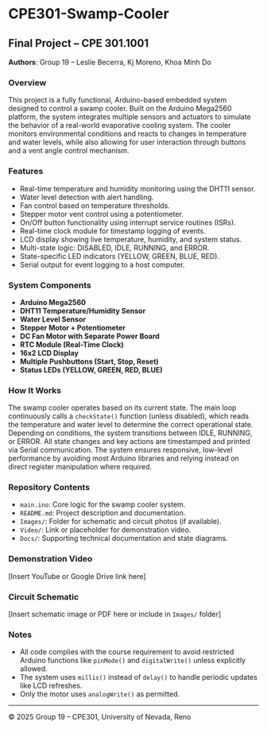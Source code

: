 # CPE301-Swamp-Cooler

## Final Project – CPE 301.1001  
**Authors**: Group 19 – Leslie Becerra, Kj Moreno, Khoa Minh Do

### Overview

This project is a fully functional, Arduino-based embedded system designed to control a swamp cooler. Built on the Arduino Mega2560 platform, the system integrates multiple sensors and actuators to simulate the behavior of a real-world evaporative cooling system. The cooler monitors environmental conditions and reacts to changes in temperature and water levels, while also allowing for user interaction through buttons and a vent angle control mechanism.

### Features

- Real-time temperature and humidity monitoring using the DHT11 sensor.
- Water level detection with alert handling.
- Fan control based on temperature thresholds.
- Stepper motor vent control using a potentiometer.
- On/Off button functionality using interrupt service routines (ISRs).
- Real-time clock module for timestamp logging of events.
- LCD display showing live temperature, humidity, and system status.
- Multi-state logic: DISABLED, IDLE, RUNNING, and ERROR.
- State-specific LED indicators (YELLOW, GREEN, BLUE, RED).
- Serial output for event logging to a host computer.

### System Components

- **Arduino Mega2560**
- **DHT11 Temperature/Humidity Sensor**
- **Water Level Sensor**
- **Stepper Motor + Potentiometer**
- **DC Fan Motor with Separate Power Board**
- **RTC Module (Real-Time Clock)**
- **16x2 LCD Display**
- **Multiple Pushbuttons (Start, Stop, Reset)**
- **Status LEDs (YELLOW, GREEN, RED, BLUE)**

### How It Works

The swamp cooler operates based on its current state. The main loop continuously calls a `checkState()` function (unless disabled), which reads the temperature and water level to determine the correct operational state. Depending on conditions, the system transitions between IDLE, RUNNING, or ERROR. All state changes and key actions are timestamped and printed via Serial communication. The system ensures responsive, low-level performance by avoiding most Arduino libraries and relying instead on direct register manipulation where required.

### Repository Contents

- `main.ino`: Core logic for the swamp cooler system.
- `README.md`: Project description and documentation.
- `Images/`: Folder for schematic and circuit photos (if available).
- `Video/`: Link or placeholder for demonstration video.
- `Docs/`: Supporting technical documentation and state diagrams.

### Demonstration Video

[Insert YouTube or Google Drive link here]

### Circuit Schematic

[Insert schematic image or PDF here or include in `Images/` folder]

### Notes

- All code complies with the course requirement to avoid restricted Arduino functions like `pinMode()` and `digitalWrite()` unless explicitly allowed.
- The system uses `millis()` instead of `delay()` to handle periodic updates like LCD refreshes.
- Only the motor uses `analogWrite()` as permitted.

---

© 2025 Group 19 – CPE301, University of Nevada, Reno
